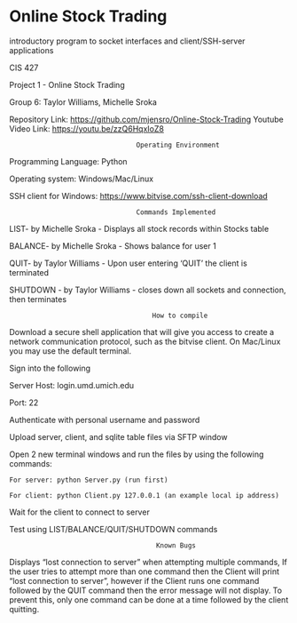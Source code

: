# Online Stock Trading
 introductory program to socket interfaces and client/SSH-server applications

CIS 427

Project 1 - Online Stock Trading

Group 6: Taylor Williams, Michelle Sroka


Repository Link: https://github.com/mjensro/Online-Stock-Trading
Youtube Video Link: https://youtu.be/zzQ6HqxIoZ8


                                    Operating Environment
Programming Language: Python

Operating system: Windows/Mac/Linux

SSH client for Windows: https://www.bitvise.com/ssh-client-download

                                    Commands Implemented

LIST- by Michelle Sroka - Displays all stock records within Stocks table

BALANCE- by Michelle Sroka - Shows balance for user 1

QUIT- by Taylor Williams - Upon user entering ‘QUIT’ the client is terminated

SHUTDOWN - by Taylor Williams - closes down all sockets and connection, then terminates

                                        How to compile

Download a secure shell application that will give you access to create a network communication protocol, such as the bitvise client. On Mac/Linux you may use the default terminal.


Sign into the following

Server Host: login.umd.umich.edu

Port: 22

Authenticate with personal username and password

Upload server, client, and sqlite table files via SFTP window

Open 2 new terminal windows and run the files by using the following commands:

    For server: python Server.py (run first)

    For client: python Client.py 127.0.0.1 (an example local ip address)
    
Wait for the client to connect to server

Test using LIST/BALANCE/QUIT/SHUTDOWN commands


                                         Known Bugs

Displays “lost connection to server” when attempting multiple commands,
If the user tries to attempt more than one command then the Client will print “lost connection to server”, however if the Client runs one command followed by the QUIT command then the error message will not display. To prevent this, only one command can be done at a time followed by the client quitting.


